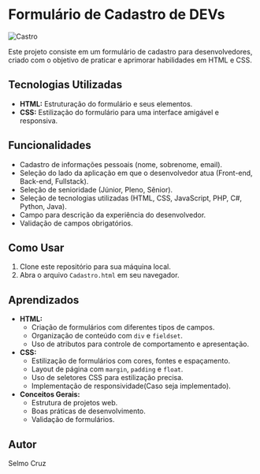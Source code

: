 # Formulário de Cadastro de DEVs

![Castro](https://github.com/user-attachments/assets/c15c9d55-853d-430c-8947-724ff1145bf2)


Este projeto consiste em um formulário de cadastro para desenvolvedores, criado com o objetivo de praticar e aprimorar habilidades em HTML e CSS.

## Tecnologias Utilizadas

* **HTML:** Estruturação do formulário e seus elementos.
* **CSS:** Estilização do formulário para uma interface amigável e responsiva.

## Funcionalidades

* Cadastro de informações pessoais (nome, sobrenome, email).
* Seleção do lado da aplicação em que o desenvolvedor atua (Front-end, Back-end, Fullstack).
* Seleção de senioridade (Júnior, Pleno, Sênior).
* Seleção de tecnologias utilizadas (HTML, CSS, JavaScript, PHP, C#, Python, Java).
* Campo para descrição da experiência do desenvolvedor.
* Validação de campos obrigatórios.

## Como Usar

1.  Clone este repositório para sua máquina local.
2.  Abra o arquivo `Cadastro.html` em seu navegador.

## Aprendizados

* **HTML:**
    * Criação de formulários com diferentes tipos de campos.
    * Organização de conteúdo com `div` e `fieldset`.
    * Uso de atributos para controle de comportamento e apresentação.
* **CSS:**
    * Estilização de formulários com cores, fontes e espaçamento.
    * Layout de página com `margin`, `padding` e `float`.
    * Uso de seletores CSS para estilização precisa.
    * Implementação de responsividade(Caso seja implementado).
* **Conceitos Gerais:**
    * Estrutura de projetos web.
    * Boas práticas de desenvolvimento.
    * Validação de formulários.

## Autor

Selmo Cruz

